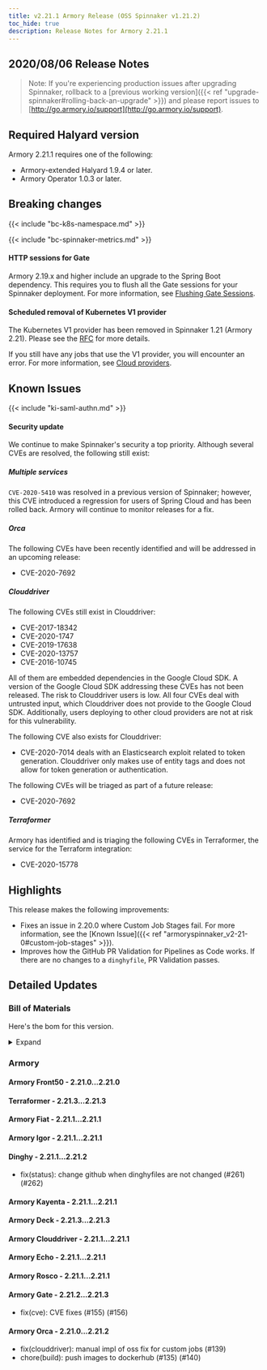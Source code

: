 ```yaml
---
title: v2.21.1 Armory Release (OSS Spinnaker v1.21.2)
toc_hide: true
description: Release Notes for Armory 2.21.1
---
```


## 2020/08/06 Release Notes

> Note: If you're experiencing production issues after upgrading Spinnaker, rollback to a [previous working version]({{< ref "upgrade-spinnaker#rolling-back-an-upgrade" >}}) and please report issues to [http://go.armory.io/support](http://go.armory.io/support).

## Required Halyard version

Armory 2.21.1 requires one of the following:

* Armory-extended Halyard 1.9.4 or later.
* Armory Operator 1.0.3 or later.

## Breaking changes

{{< include "bc-k8s-namespace.md" >}}

{{< include "bc-spinnaker-metrics.md" >}}

#### HTTP sessions for Gate
Armory 2.19.x and higher include an upgrade to the Spring Boot dependency. This requires you to flush all the Gate sessions for your Spinnaker deployment. For more information, see [Flushing Gate Sessions](https://kb.armory.io/admin/flush-gate-sessions/).

#### Scheduled removal of Kubernetes V1 provider
The Kubernetes V1 provider has been removed in Spinnaker 1.21 (Armory 2.21). Please see the [RFC](https://github.com/spinnaker/governance/blob/master/rfc/eol_kubernetes_v1.md) for more details.

If you still have any jobs that use the V1 provider, you will encounter an error. For more information, see [Cloud providers](#cloud-providers).

## Known Issues

{{< include "ki-saml-authn.md" >}}

#### Security update

We continue to make Spinnaker's security a top priority. Although several CVEs are resolved, the following still exist:

##### Multiple services

`CVE-2020-5410` was resolved in a previous version of Spinnaker; however, this CVE introduced a regression for users of Spring Cloud and has been rolled back. Armory will continue to monitor releases for a fix.

##### Orca

The following CVEs have been recently identified and will be addressed in an upcoming release:

- CVE-2020-7692

##### Clouddriver

The following CVEs still exist in Clouddriver:

- CVE-2017-18342
- CVE-2020-1747
- CVE-2019-17638 
- CVE-2020-13757
- CVE-2016-10745

All of them are embedded dependencies in the Google Cloud SDK. A version of the Google Cloud SDK addressing these CVEs has not been released. The risk to Clouddriver users is low. All four CVEs deal with untrusted input, which Clouddriver does not provide to the Google Cloud SDK. Additionally, users deploying to other cloud providers are not at risk for this vulnerability.

The following CVE also exists for Clouddriver:

- CVE-2020-7014 deals with an Elasticsearch exploit related to token generation. Clouddriver only makes use of entity tags and does not allow for token generation or authentication.

The following CVEs will be triaged as part of a future release:
- CVE-2020-7692

##### Terraformer

Armory has identified and is triaging the following CVEs in Terraformer, the service for the Terraform integration: 

- CVE-2020-15778

## Highlights

This release makes the following improvements:

* Fixes an issue in 2.20.0 where Custom Job Stages fail. For more information, see the [Known Issue]({{< ref "armoryspinnaker_v2-21-0#custom-job-stages" >}}).
* Improves how the GitHub PR Validation for Pipelines as Code works. If there are no changes to a `dinghyfile`, PR Validation passes.

## Detailed Updates

### Bill of Materials
Here's the bom for this version.
<details><summary>Expand</summary>
<pre class="highlight">
<code>version: 2.21.1
timestamp: "2020-08-07 00:26:36"
services:
    clouddriver:
        commit: f97b7cc2
        version: 2.21.1
    deck:
        commit: 8c42b95f
        version: 2.21.3
    dinghy:
        commit: 0a23b203
        version: 2.21.2
    echo:
        commit: 880b43b4
        version: 2.21.1
    fiat:
        commit: 4e293ee1
        version: 2.21.1
    front50:
        commit: 9b3d3bac
        version: 2.21.0
    gate:
        commit: 71d53af6
        version: 2.21.3
    igor:
        commit: b5662632
        version: 2.21.1
    kayenta:
        commit: 339d2b68
        version: 2.21.1
    monitoring-daemon:
        version: 2.21.0
    monitoring-third-party:
        version: 2.21.0
    orca:
        commit: "69235005"
        version: 2.21.2
    rosco:
        commit: 1c0b7e7c
        version: 2.21.1
    terraformer:
        commit: be026f2c
        version: 2.21.3
dependencies:
    redis:
        version: 2:2.8.4-2
artifactSources:
    dockerRegistry: docker.io/armory
</code>
</pre>
</details>

### Armory


#### Armory Front50 - 2.21.0...2.21.0


#### Terraformer - 2.21.3...2.21.3


#### Armory Fiat - 2.21.1...2.21.1


#### Armory Igor - 2.21.1...2.21.1


#### Dinghy - 2.21.1...2.21.2

  - fix(status): change github when dinghyfiles are not changed (#261) (#262)

#### Armory Kayenta - 2.21.1...2.21.1


#### Armory Deck - 2.21.3...2.21.3


#### Armory Clouddriver - 2.21.1...2.21.1


#### Armory Echo - 2.21.1...2.21.1


#### Armory Rosco - 2.21.1...2.21.1


#### Armory Gate - 2.21.2...2.21.3

  - fix(cve): CVE fixes (#155) (#156)

#### Armory Orca - 2.21.0...2.21.2

  - fix(clouddriver): manual impl of oss fix for custom jobs (#139)
  - chore(build): push images to dockerhub (#135) (#140)

